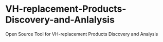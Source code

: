 # VH-replacement-Products-Discovery-and-Anlalysis
Open Source Tool for VH-replacement Products Discovery and Analysis

